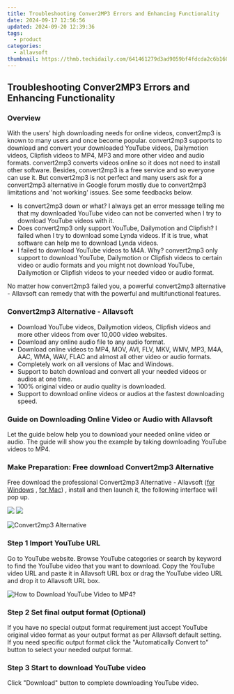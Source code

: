 ```yaml
---
title: Troubleshooting Conver2MP3 Errors and Enhancing Functionality
date: 2024-09-17 12:56:56
updated: 2024-09-20 12:39:36
tags:
  - product
categories:
  - allavsoft
thumbnail: https://thmb.techidaily.com/641461279d3ad9059bf4fdcda2c6b1609c3c8007cc281a812d3b0157adab9f77.jpg
---
```


## Troubleshooting Conver2MP3 Errors and Enhancing Functionality

### Overview

With the users' high downloading needs for online videos, convert2mp3 is known to many users and once become popular. convert2mp3 supports to download and convert your downloaded YouTube videos, Dailymotion videos, Clipfish videos to MP4, MP3 and more other video and audio formats. convert2mp3 converts videos online so it does not need to install other software. Besides, convert2mp3 is a free service and so everyone can use it. But convert2mp3 is not perfect and many users ask for a convert2mp3 alternative in Google forum mostly due to convert2mp3 limitations and 'not working' issues. See some feedbacks below.

* Is convert2mp3 down or what? I always get an error message telling me that my downloaded YouTube video can not be converted when I try to download YouTube videos with it.
* Does convert2mp3 only support YouTube, Dailymotion and Clipfish? I failed when I try to download some Lynda videos. If it is true, what software can help me to download Lynda videos.
* I failed to download YouTube videos to M4A. Why? convert2mp3 only support to download YouTube, Dailymotion or Clipfish videos to certain video or audio formats and you might not download YouTube, Dailymotion or Clipfish videos to your needed video or audio format.

No matter how convert2mp3 failed you, a powerful convert2mp3 alternative - Allavsoft can remedy that with the powerful and multifunctional features.

### Convert2mp3 Alternative - Allavsoft

* Download YouTube videos, Dailymotion videos, Clipfish videos and more other videos from over 10,000 video websites.
* Download any online audio file to any audio format.
* Download online videos to MP4, MOV, AVI, FLV, MKV, WMV, MP3, M4A, AAC, WMA, WAV, FLAC and almost all other video or audio formats.
* Completely work on all versions of Mac and Windows.
* Support to batch download and convert all your needed videos or audios at one time.
* 100% original video or audio quality is downloaded.
* Support to download online videos or audios at the fastest downloading speed.

### Guide on Downloading Online Video or Audio with Allavsoft

Let the guide below help you to download your needed online video or audio. The guide will show you the example by taking downloading YouTube videos to MP4.

### Make Preparation: Free download Convert2mp3 Alternative

Free download the professional Convert2mp3 Alternative - Allavsoft ([for Windows](https://tools.techidaily.com/allavsoft/products/) , [for Mac](https://tools.techidaily.com/allavsoft/products/)) , install and then launch it, the following interface will pop up.

[![](https://www.allavsoft.com/how-to/../images/how-to/free-download-win.jpg)](https://tools.techidaily.com/allavsoft/products/) [![](https://www.allavsoft.com/how-to/../images/how-to/free-download-mac.jpg)](https://tools.techidaily.com/allavsoft/products/)

![Convert2mp3 Alternative](https://www.allavsoft.com/how-to/../images/allavsoft/screen-shot-600.jpg)

### Step 1 Import YouTube URL

Go to YouTube website. Browse YouTube categories or search by keyword to find the YouTube video that you want to download. Copy the YouTube video URL and paste it in Allavsoft URL box or drag the YouTube video URL and drop it to Allavsoft URL box.

![How to Download YouTube Video to MP4?](https://www.allavsoft.com/how-to/../images/how-to/download-rtmp-video/download-rtmp-video.jpg)

### Step 2 Set final output format (Optional)

If you have no special output format requirement just accept YouTube original video format as your output format as per Allavsoft default setting. If you need specific output format click the "Automatically Convert to" button to select your needed output format.

### Step 3 Start to download YouTube video

Click "Download" button to complete downloading YouTube video.

<ins class="adsbygoogle"
     style="display:block"
     data-ad-format="autorelaxed"
     data-ad-client="ca-pub-7571918770474297"
     data-ad-slot="1223367746"></ins>



<ins class="adsbygoogle"
     style="display:block"
     data-ad-client="ca-pub-7571918770474297"
     data-ad-slot="8358498916"
     data-ad-format="auto"
     data-full-width-responsive="true"></ins>
